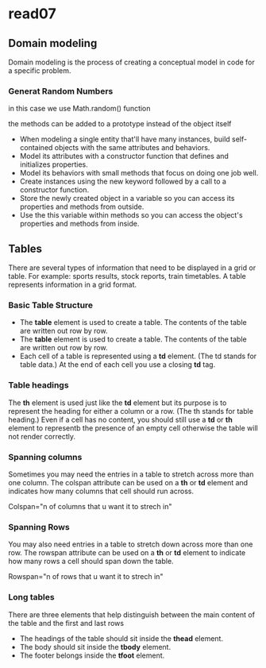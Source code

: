 # read07

## Domain modeling
Domain modeling is the process of creating a conceptual model in code for a specific problem.

### Generat Random Numbers

in this case we use Math.random() function

the methods can be added to a prototype instead of the object itself

* When modeling a single entity that'll have many instances, build self-contained objects with the same attributes and behaviors.
* Model its attributes with a constructor function that defines and initializes properties.
* Model its behaviors with small methods that focus on doing one job well.
* Create instances using the new keyword followed by a call to a constructor function.
* Store the newly created object in a variable so you can access its properties and methods from outside.
* Use the this variable within methods so you can access the object's properties and methods from inside.


## Tables

There are several types of information that need to be displayed in a grid or table. For example: sports results, stock reports, train timetables. A table represents information in a grid format.

### Basic Table Structure

* The **table** element is used to create a table. The contents of the table are written out row by row.
* The **table** element is used to create a table. The contents of the table are written out row by row.
* Each cell of a table is represented using a **td** element. (The td stands for table data.) At the end of each cell you use a closing **td** tag.

### Table headings 

The **th** element is used just like the **td** element but its purpose is to represent the heading for either a column or a row. (The th stands for table heading.) Even if a cell has no content, you should still use a **td** or **th** element to representb the presence of an empty cell otherwise the table will not render correctly.

### Spanning columns

Sometimes you may need the entries in a table to stretch across more than one column. The colspan attribute can be used on a **th** or **td** element and indicates how many columns that cell should run across.

Colspan="n of columns that u want it to strech in"

### Spanning Rows

You may also need entries in a table to stretch down across more than one row. The rowspan attribute can be used on a **th** or **td** element to indicate how many rows a cell should span down the table.

Rowspan="n of rows that u want it to strech in"

### Long tables

There are three elements that help distinguish between the main content of the table and the first and last rows

* The headings of the table should sit inside the **thead** element.
* The body should sit inside the **tbody** element.
*  The footer belongs inside the **tfoot** element.

